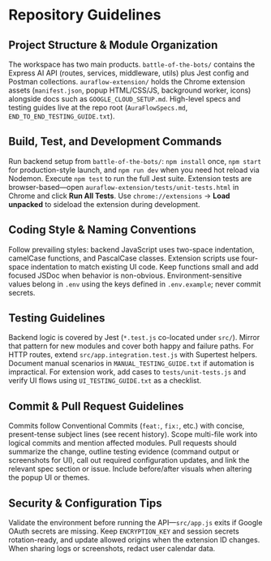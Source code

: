 # Repository Guidelines

## Project Structure & Module Organization
The workspace has two main products. `battle-of-the-bots/` contains the Express AI API (routes, services, middleware, utils) plus Jest config and Postman collections. `auraflow-extension/` holds the Chrome extension assets (`manifest.json`, popup HTML/CSS/JS, background worker, icons) alongside docs such as `GOOGLE_CLOUD_SETUP.md`. High-level specs and testing guides live at the repo root (`AuraFlowSpecs.md`, `END_TO_END_TESTING_GUIDE.txt`).

## Build, Test, and Development Commands
Run backend setup from `battle-of-the-bots/`: `npm install` once, `npm start` for production-style launch, and `npm run dev` when you need hot reload via Nodemon. Execute `npm test` to run the full Jest suite. Extension tests are browser-based—open `auraflow-extension/tests/unit-tests.html` in Chrome and click **Run All Tests**. Use `chrome://extensions` → **Load unpacked** to sideload the extension during development.

## Coding Style & Naming Conventions
Follow prevailing styles: backend JavaScript uses two-space indentation, camelCase functions, and PascalCase classes. Extension scripts use four-space indentation to match existing UI code. Keep functions small and add focused JSDoc when behavior is non-obvious. Environment-sensitive values belong in `.env` using the keys defined in `.env.example`; never commit secrets.

## Testing Guidelines
Backend logic is covered by Jest (`*.test.js` co-located under `src/`). Mirror that pattern for new modules and cover both happy and failure paths. For HTTP routes, extend `src/app.integration.test.js` with Supertest helpers. Document manual scenarios in `MANUAL_TESTING_GUIDE.txt` if automation is impractical. For extension work, add cases to `tests/unit-tests.js` and verify UI flows using `UI_TESTING_GUIDE.txt` as a checklist.

## Commit & Pull Request Guidelines
Commits follow Conventional Commits (`feat:`, `fix:`, etc.) with concise, present-tense subject lines (see recent history). Scope multi-file work into logical commits and mention affected modules. Pull requests should summarize the change, outline testing evidence (command output or screenshots for UI), call out required configuration updates, and link the relevant spec section or issue. Include before/after visuals when altering the popup UI or themes.

## Security & Configuration Tips
Validate the environment before running the API—`src/app.js` exits if Google OAuth secrets are missing. Keep `ENCRYPTION_KEY` and session secrets rotation-ready, and update allowed origins when the extension ID changes. When sharing logs or screenshots, redact user calendar data.
